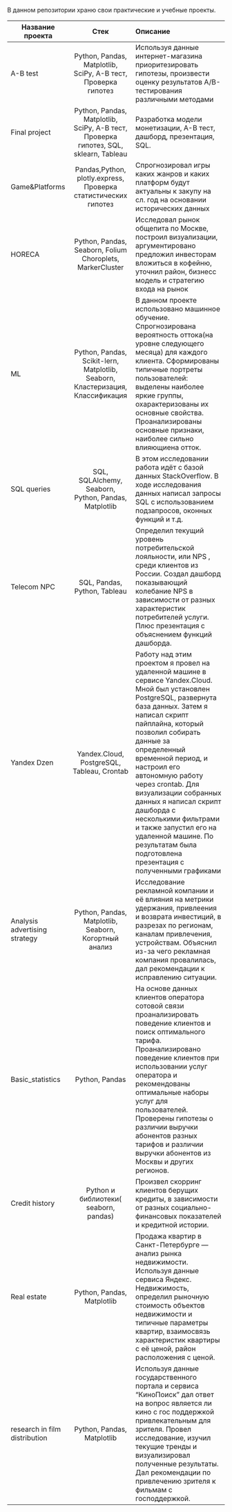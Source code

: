 В данном репозитории храню свои практические и учебные проекты.

| Название проекта        | Стек           | Описание  |
| ------------- |:-------------:| :-----|
| A-B test     | Python, Pandas, Matplotlib, SciPy, A-B тест, Проверка гипотез | Используя данные интернет-магазина приоритезировать гипотезы, произвести оценку результатов A/B-тестирования различными методами|
| Final project     | Python, Pandas, Matplotlib, SciPy, A-B тест, Проверка гипотез, SQL, sklearn, Tableau     | Разработка модели монетизации, А-В тест, дашборд, презентация, SQL. |
|Game&Platforms |Pandas,Python, plotly.express, Проверка статистических гипотез|Спрогнозировал игры каких жанров и каких платформ будут актуальны к закупу на сл. год на основании исторических данных |
| HORECA | Python, Pandas, Seaborn, Folium Choroplets, MarkerCluster    |Исследовал рынок общепита по Москве, построил визуализации, аргументировано предложил инвесторам вложиться в кофейню, уточнил район, бизнесс модель и стратегию входа на рынок|
| ML | Python, Pandas, Scikit-lern, Matplotlib, Seaborn, Кластеризация, Классификация     | В данном проекте использовано машинное обучение. Спрогнозирована вероятность оттока(на уровне следующего месяца) для каждого клиента. Сформированы типичные портреты пользователей: выделены наиболее яркие группы, охарактеризованы их основные свойства. Проанализированы основные признаки, наиболее сильно влияющиена отток.|
| SQL queries | SQL, SQLAlchemy, Seaborn, Python, Pandas, Matplotlib     |В этом исследовании работа идёт с базой данных StackOverflow. В ходе исследования данных написал запросы SQL с использованием подзапросов, оконных функций и т.д.|
| Telecom NPC | SQL, Pandas, Python, Tableau     | Определил текущий уровень потребительской лояльности, или NPS , среди клиентов из России. Создал дашборд показывающий колебание NPS в зависимости от разных характеристик потребителей услуги. Плюс презентация с объяснением функций дашборда. |
|Yandex Dzen | Yandex.Cloud, PostgreSQL, Tableau, Crontab      | Работу над этим проектом я провел на удаленной машине в сервисе Yandex.Cloud. Мной был установлен PostgreSQL, развернута база данных. Затем я написал скрипт пайплайна, который позволил собирать данные за определенный временной период, и настроил его автономную работу через crontab. Для визуализации собранных данных я написал скрипт дашборда с несколькими фильтрами и также запустил его на удаленной машине. По результатам была подготовлена презентация с полученными графиками |
| Analysis advertising strategy | Python, Pandas, Matplotlib, Seaborn, Когортный анализ     | Исследование рекламной компании и её влияния на метрики удержания, привлеения и возврата инвестиций, в разрезах по регионам, каналам привлечения, устройствам. Объяснил из-за чего рекламная компания провалилась, дал рекомендации к исправлению ситуации.| 
| Basic_statistics | Python, Pandas      |   На основе данных клиентов оператора сотовой связи проанализировать поведение клиентов и поиск оптимального тарифа. Проанализировано поведение клиентов при использовании услуг оператора и рекомендованы оптимальные наборы услуг для пользователей. Проверены гипотезы о различии выручки абонентов разных тарифов и различии выручки абонентов из Москвы и других регионов. |
| Credit history | Python и библиотеки( seaborn, pandas)    |  Произвел скорринг клиентов берущих кредиты, в зависимости от разных социально-финансовых показателей и кредитной истории. |
| Real estate | Python, Pandas, Matplotlib     | Продажа квартир в Санкт-Петербурге — анализ рынка недвижимости. Используя данные сервиса Яндекс. Недвижимость, определил рыночную стоимость объектов недвижимости и типичные параметры квартир, взаимосвязь характеристик квартиры с её ценой, район расположения с ценой. |
| research in film distribution |Python, Pandas, Matplotlib       | Используя данные государственного портала и сервиса “КиноПоиск” дал ответ на вопрос является ли кино с гос поддержкой привлекательным для зрителя. Провел исследование, изучил текущие тренды и визуализировал полученные результаты. Дал рекомендации по привлечению зрителя к фильмам с господдержкой.|

